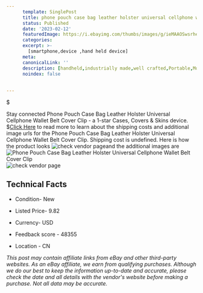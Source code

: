 ```yaml
---
      template: SinglePost
      title: phone pouch case bag leather holster universal cellphone wallet belt cover clip
      status: Published
      date: '2023-02-12'
      featuredImage: https://i.ebayimg.com/thumbs/images/g/ieMAAOSwsrhe5YoL/s-l225.jpg
      categories: 
      excerpt: >-
        [smartphone,device ,hand held device]
      meta:
      canonicalLink: ''
      description: [handheld,industrially made,well crafted,Portable,Mobile,Compact,Convenient,Lightweight,Maneuverable,Man-portable,Miniature,Carriable,Hand-held,Light,Holdable,Transportable,Mobile device,Pocket-sized,On-the-go,Wireless,Cordless,Compact size,Convenient size, smartphone,device ,hand held device]
      noindex: false
      
        
---
```

$

Stay connected Phone Pouch Case Bag Leather Holster Universal Cellphone Wallet Belt Cover Clip - a 1-star Cases, Covers & Skins device.
$[Click Here](https://www.ebay.com/itm/283913745448?hash=item421a93f428%3Ag%3AieMAAOSwsrhe5YoL&mkevt=1&mkcid=1&mkrid=711-53200-19255-0&campid=%253CePNCampaignId%253E&customid=%253CreferenceId%253E&toolid=10049) to read more to learn about the shipping costs and additional image urls for the Phone Pouch Case Bag Leather Holster Universal Cellphone Wallet Belt Cover Clip. Shipping cost is undefined. Here is how the product looks ![check vendor page](https://i.ebayimg.com/thumbs/images/g/ieMAAOSwsrhe5YoL/s-l225.jpg)and the additional images are![Phone Pouch Case Bag Leather Holster Universal Cellphone Wallet Belt Cover Clip](https://i.ebayimg.com/images/g/ieMAAOSwsrhe5YoL/s-l960.jpg)![check vendor page](https://origin-galleryplus.ebayimg.com/ws/web/283913745448_2_0_1/225x225.jpg,https://origin-galleryplus.ebayimg.com/ws/web/283913745448_3_0_1/225x225.jpg,https://origin-galleryplus.ebayimg.com/ws/web/283913745448_4_0_1/225x225.jpg,https://origin-galleryplus.ebayimg.com/ws/web/283913745448_5_0_1/225x225.jpg)



 ## Technical Facts 



     
      

 - Condition- New 


      

 - Listed Price- 9.82 


      

 - Currency- USD 


      

 - Feedback score - 48355 


      

 - Location - CN 


      
      

 *_This post may contain affiliate links from eBay and other third-party websites. As an eBay affiliate, we earn from qualifying purchases. Although we do our best to keep the information up-to-date and accurate, please check the date and all details with the vendor's website before making a purchase. Not all data may be accurate._*






